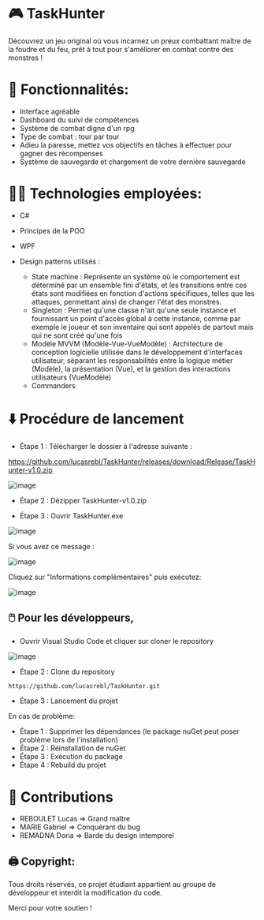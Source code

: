 # 🎮 TaskHunter

Découvrez un jeu original  où vous incarnez un preux combattant maître de la foudre et du feu, prêt à tout pour s'améliorer en combat contre des monstres !

# 📖 Fonctionnalités:

 - Interface agréable
 - Dashboard du suivi de compétences
 - Système de combat digne d'un rpg
 - Type de combat : tour par tour
 - Adieu la paresse, mettez vos objectifs en tâches à effectuer pour gagner des récompenses
 - Système de sauvegarde et chargement de votre dernière sauvegarde

 # 👩‍💻 Technologies employées:
- C#
- Principes de la POO
- WPF
- Design patterns utilisés :

  - State machine : Représente un système où le comportement est déterminé par un ensemble fini d'états, et les transitions entre ces états sont modifiées en fonction d'actions spécifiques, telles que les attaques, permettant ainsi de changer l'état des monstres.
  - Singleton : Permet qu'une classe n'ait qu'une seule instance et fournissant un point d'accès global à cette instance, comme par exemple le joueur et son inventaire qui sont appelés de partout mais qui ne sont créé qu'une fois
  - Modèle MVVM (Modèle-Vue-VueModèle) : Architecture de conception logicielle utilisée dans le développement d'interfaces utilisateur, séparant les responsabilités entre la logique métier (Modèle), la présentation (Vue), et la gestion des interactions utilisateurs (VueModèle)
  - Commanders
 
 # ⬇️ Procédure de lancement
 
 - Étape 1 : Télécharger le dossier à l'adresse suivante :

 https://github.com/lucasrebl/TaskHunter/releases/download/Release/TaskHunter-v1.0.zip

![image](https://github.com/lucasrebl/TaskHunter/assets/112953319/5cfe9b98-2ecd-4db0-947e-5e26d2ab20ea)

- Étape 2 : Dézipper TaskHunter-v1.0.zip
  
- Étape 3 : Ouvrir TaskHunter.exe

![image](https://github.com/lucasrebl/TaskHunter/assets/112953319/7f2816b1-1286-4ce7-9b34-228dcc97f73a)
 
Si vous avez ce message :
    
![image](https://github.com/lucasrebl/TaskHunter/assets/112953319/68507236-170a-47c0-b9e6-622ab4ccd14c)
 
Cliquez sur "Informations complémentaires" puis exécutez:
 
![image](https://github.com/lucasrebl/TaskHunter/assets/112953319/81a89813-7cc9-4443-9b21-012cd2e20aea)

## 🖱️ Pour les développeurs,

- Ouvrir Visual Studio Code et cliquer sur cloner le repository
    
![image](https://github.com/lucasrebl/TaskHunter/assets/112953319/f574640b-f5a4-46b7-a8ac-76b5e72922da)

- Étape 2 : Clone du repository

```bash
https://github.com/lucasrebl/TaskHunter.git
```

- Étape 3 : Lancement du projet

En cas de problème:
- Étape 1 : Supprimer les dépendances (le package nuGet peut poser problème lors de l'installation)
- Étape 2 : Réinstallation de nuGet
- Étape 3 : Exécution du package
- Étape 4 : Rebuild du projet

# 🥞 Contributions

- REBOULET Lucas => Grand maître
- MARIE Gabriel => Conquérant du bug
- REMADNA Doria => Barde du design intemporel

## 🖨️ Copyright:

Tous droits réservés, ce projet étudiant appartient au groupe de développeur et interdit la modification du code.

Merci pour votre soutien ! 
